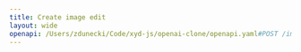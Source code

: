 ```yaml
---
title: Create image edit
layout: wide
openapi: /Users/zdunecki/Code/xyd-js/openai-clone/openapi.yaml#POST /images/edits
---
```


